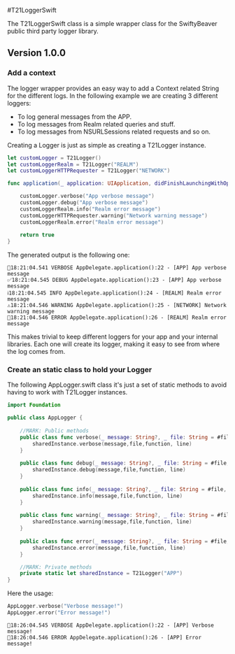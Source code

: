 #T21LoggerSwift

The T21LoggerSwift class is a simple wrapper class for the SwiftyBeaver public third party logger library.

## Version 1.0.0

### Add a context

The logger wrapper provides an easy way to add a Context related String for the different logs. In the following example we are creating 3 different loggers:

* To log general messages from the APP.
* To log messages from Realm related queries and stuff.
* To log messages from NSURLSessions related requests and so on.

Creating a Logger is just as simple as creating a T21Logger instance.

```swift
let customLogger = T21Logger()
let customLoggerRealm = T21Logger("REALM")
let customLoggerHTTPRequester = T21Logger("NETWORK")

func application(_ application: UIApplication, didFinishLaunchingWithOptions launchOptions: [UIApplicationLaunchOptionsKey: Any]?) -> Bool {

    customLogger.verbose("App verbose message")
    customLogger.debug("App verbose message")
    customLoggerRealm.info("Realm error message")
    customLoggerHTTPRequester.warning("Network warning message")
    customLoggerRealm.error("Realm error message")
    
    return true
}
```

The generated output is the following one:

```
💭18:21:04.541 VERBOSE AppDelegate.application():22 - [APP] App verbose message
✅18:21:04.545 DEBUG AppDelegate.application():23 - [APP] App verbose message
ℹ️18:21:04.545 INFO AppDelegate.application():24 - [REALM] Realm error message
⚠️18:21:04.546 WARNING AppDelegate.application():25 - [NETWORK] Network warning message
🚫18:21:04.546 ERROR AppDelegate.application():26 - [REALM] Realm error message
```

This makes trivial to keep different loggers for your app and your internal libraries. Each one will create its logger, making it easy to see from where the log comes from.

### Create an static class to hold your Logger

The following AppLogger.swift class it's just a set of static methods to avoid having to work with T21Logger instances.

```swift
import Foundation

public class AppLogger {
    
    //MARK: Public methods
    public class func verbose(_ message: String?, _ file: String = #file, _ function: String = #function, line: Int = #line) {
        sharedInstance.verbose(message,file,function, line)
    }
    
    public class func debug(_ message: String?, _ file: String = #file, _ function: String = #function, line: Int = #line) {
        sharedInstance.debug(message,file,function, line)
    }
    
    public class func info(_ message: String?, _ file: String = #file, _ function: String = #function, line: Int = #line) {
        sharedInstance.info(message,file,function, line)
    }
    
    public class func warning(_ message: String?, _ file: String = #file, _ function: String = #function, line: Int = #line) {
        sharedInstance.warning(message,file,function, line)
    }
    
    public class func error(_ message: String?, _ file: String = #file, _ function: String = #function, line: Int = #line) {
        sharedInstance.error(message,file,function, line)
    }

    //MARK: Private methods
    private static let sharedInstance = T21Logger("APP")
}

```

Here the usage:

```swift
AppLogger.verbose("Verbose message!")
AppLogger.error("Error message!")

```

```
💭18:26:04.545 VERBOSE AppDelegate.application():22 - [APP] Verbose message!
🚫18:26:04.546 ERROR AppDelegate.application():26 - [APP] Error message!

```